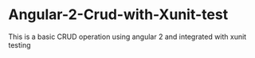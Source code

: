 # Angular-2-Crud-with-Xunit-test
This is a basic CRUD operation using angular 2 and integrated with xunit testing
